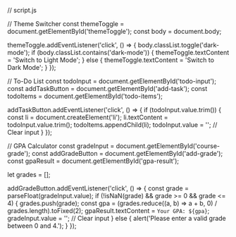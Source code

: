 // script.js

// Theme Switcher
const themeToggle = document.getElementById('themeToggle');
const body = document.body;

themeToggle.addEventListener('click', () => {
  body.classList.toggle('dark-mode');
  if (body.classList.contains('dark-mode')) {
    themeToggle.textContent = 'Switch to Light Mode';
  } else {
    themeToggle.textContent = 'Switch to Dark Mode';
  }
});

// To-Do List
const todoInput = document.getElementById('todo-input');
const addTaskButton = document.getElementById('add-task');
const todoItems = document.getElementById('todo-items');

addTaskButton.addEventListener('click', () => {
  if (todoInput.value.trim()) {
    const li = document.createElement('li');
    li.textContent = todoInput.value.trim();
    todoItems.appendChild(li);
    todoInput.value = ''; // Clear input
  }
});

// GPA Calculator
const gradeInput = document.getElementById('course-grade');
const addGradeButton = document.getElementById('add-grade');
const gpaResult = document.getElementById('gpa-result');

let grades = [];

addGradeButton.addEventListener('click', () => {
  const grade = parseFloat(gradeInput.value);
  if (!isNaN(grade) && grade >= 0 && grade <= 4) {
    grades.push(grade);
    const gpa = (grades.reduce((a, b) => a + b, 0) / grades.length).toFixed(2);
    gpaResult.textContent = `Your GPA: ${gpa}`;
    gradeInput.value = ''; // Clear input
  } else {
    alert('Please enter a valid grade between 0 and 4.');
  }
});
